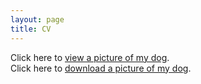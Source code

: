 ```yaml
---
layout: page
title: CV
---
```

Click here to <a href="juri.jpg" target="_blank">view a picture of my dog</a>.<br>
Click here to <a href="juri.jpg" download>download a picture of my dog</a>.

<p id="last-modified"></p>

<script>
  const modified = new Date(document.lastModified);
  document.getElementById("last-modified").textContent =
    "Last updated: " + modified.toLocaleDateString();
</script>

<style>
  #last-modified {
    font-size: 0.9em;    /* optional: make it slightly smaller */
    color: #555;         /* optional: softer color */
    margin-top: 20px;    /* optional: spacing */
  }
</style>
